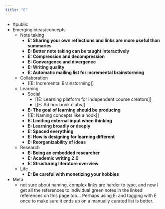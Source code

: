 ```yaml
---
title: "E"
---
```


- #public
- Emerging ideas/concepts
    - Note taking
        - **E: Sharing your own reflections and links are more useful than summaries**
        - **E: Better note taking can be taught interactively**
        - **E: Compression and decompression**
        - **E: Convergence and divergence**
        - **E: Writing quality**
        - **E: Automatic mailing list for incremental brainstorming**
    - Collaboration
        - [[E: Incremental Brainstorming]]
    - Learning
        - Social
            - [[E: Learning platform for independent course creators]]
            - [[E: Ad hoc book clubs]]
        - **E: The goal of learning should be producing**
        - [[E: Naming concepts like a hook]]
        - **E: Limiting external input when thinking**
        - **E: Learning broadly or deeply**
        - **E: Spaced everything**
        - **E: How is designing for learning different**
        - **E: Reorganizability of ideas**
    - Research
        - **E: Being an embedded researcher**
        - **E: Academic writing 2.0**
        - **E: Structuring literature overview**
    - Life
        - **E: Be careful with monetizing your hobbies**
- Meta:
    - not sure about naming. complex links are harder to type, and now I get all the references to individual green notes in the linked references on this page too... Perhaps using E: and tagging with E once to make sure it ends up on a manually curated list is better.
